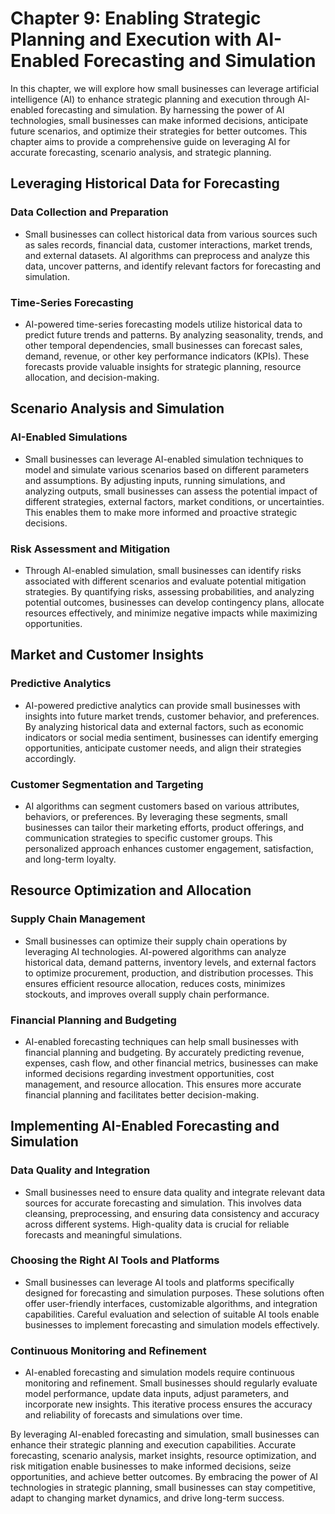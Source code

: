 Chapter 9: Enabling Strategic Planning and Execution with AI-Enabled Forecasting and Simulation
===============================================================================================

In this chapter, we will explore how small businesses can leverage artificial intelligence (AI) to enhance strategic planning and execution through AI-enabled forecasting and simulation. By harnessing the power of AI technologies, small businesses can make informed decisions, anticipate future scenarios, and optimize their strategies for better outcomes. This chapter aims to provide a comprehensive guide on leveraging AI for accurate forecasting, scenario analysis, and strategic planning.

Leveraging Historical Data for Forecasting
------------------------------------------

### Data Collection and Preparation

* Small businesses can collect historical data from various sources such as sales records, financial data, customer interactions, market trends, and external datasets. AI algorithms can preprocess and analyze this data, uncover patterns, and identify relevant factors for forecasting and simulation.

### Time-Series Forecasting

* AI-powered time-series forecasting models utilize historical data to predict future trends and patterns. By analyzing seasonality, trends, and other temporal dependencies, small businesses can forecast sales, demand, revenue, or other key performance indicators (KPIs). These forecasts provide valuable insights for strategic planning, resource allocation, and decision-making.

Scenario Analysis and Simulation
--------------------------------

### AI-Enabled Simulations

* Small businesses can leverage AI-enabled simulation techniques to model and simulate various scenarios based on different parameters and assumptions. By adjusting inputs, running simulations, and analyzing outputs, small businesses can assess the potential impact of different strategies, external factors, market conditions, or uncertainties. This enables them to make more informed and proactive strategic decisions.

### Risk Assessment and Mitigation

* Through AI-enabled simulation, small businesses can identify risks associated with different scenarios and evaluate potential mitigation strategies. By quantifying risks, assessing probabilities, and analyzing potential outcomes, businesses can develop contingency plans, allocate resources effectively, and minimize negative impacts while maximizing opportunities.

Market and Customer Insights
----------------------------

### Predictive Analytics

* AI-powered predictive analytics can provide small businesses with insights into future market trends, customer behavior, and preferences. By analyzing historical data and external factors, such as economic indicators or social media sentiment, businesses can identify emerging opportunities, anticipate customer needs, and align their strategies accordingly.

### Customer Segmentation and Targeting

* AI algorithms can segment customers based on various attributes, behaviors, or preferences. By leveraging these segments, small businesses can tailor their marketing efforts, product offerings, and communication strategies to specific customer groups. This personalized approach enhances customer engagement, satisfaction, and long-term loyalty.

Resource Optimization and Allocation
------------------------------------

### Supply Chain Management

* Small businesses can optimize their supply chain operations by leveraging AI technologies. AI-powered algorithms can analyze historical data, demand patterns, inventory levels, and external factors to optimize procurement, production, and distribution processes. This ensures efficient resource allocation, reduces costs, minimizes stockouts, and improves overall supply chain performance.

### Financial Planning and Budgeting

* AI-enabled forecasting techniques can help small businesses with financial planning and budgeting. By accurately predicting revenue, expenses, cash flow, and other financial metrics, businesses can make informed decisions regarding investment opportunities, cost management, and resource allocation. This ensures more accurate financial planning and facilitates better decision-making.

Implementing AI-Enabled Forecasting and Simulation
--------------------------------------------------

### Data Quality and Integration

* Small businesses need to ensure data quality and integrate relevant data sources for accurate forecasting and simulation. This involves data cleansing, preprocessing, and ensuring data consistency and accuracy across different systems. High-quality data is crucial for reliable forecasts and meaningful simulations.

### Choosing the Right AI Tools and Platforms

* Small businesses can leverage AI tools and platforms specifically designed for forecasting and simulation purposes. These solutions often offer user-friendly interfaces, customizable algorithms, and integration capabilities. Careful evaluation and selection of suitable AI tools enable businesses to implement forecasting and simulation models effectively.

### Continuous Monitoring and Refinement

* AI-enabled forecasting and simulation models require continuous monitoring and refinement. Small businesses should regularly evaluate model performance, update data inputs, adjust parameters, and incorporate new insights. This iterative process ensures the accuracy and reliability of forecasts and simulations over time.

By leveraging AI-enabled forecasting and simulation, small businesses can enhance their strategic planning and execution capabilities. Accurate forecasting, scenario analysis, market insights, resource optimization, and risk mitigation enable businesses to make informed decisions, seize opportunities, and achieve better outcomes. By embracing the power of AI technologies in strategic planning, small businesses can stay competitive, adapt to changing market dynamics, and drive long-term success.
